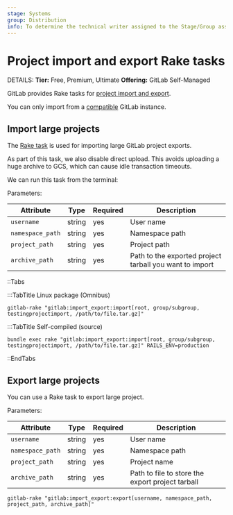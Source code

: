 ```yaml
---
stage: Systems
group: Distribution
info: To determine the technical writer assigned to the Stage/Group associated with this page, see https://handbook.gitlab.com/handbook/product/ux/technical-writing/#assignments
---
```


# Project import and export Rake tasks

DETAILS:
**Tier:** Free, Premium, Ultimate
**Offering:** GitLab Self-Managed

GitLab provides Rake tasks for [project import and export](../../user/project/settings/import_export.md).

You can only import from a [compatible](../../user/project/settings/import_export.md#compatibility) GitLab instance.

## Import large projects

The [Rake task](https://gitlab.com/gitlab-org/gitlab/-/blob/master/lib/tasks/gitlab/import_export/import.rake) is used for importing large GitLab project exports.

As part of this task, we also disable direct upload. This avoids uploading a huge archive to GCS, which can cause idle transaction timeouts.

We can run this task from the terminal:

Parameters:

| Attribute | Type | Required | Description |
| --------- | ---- | -------- | ----------- |
| `username`      | string | yes | User name |
| `namespace_path` | string | yes | Namespace path |
| `project_path` | string | yes | Project path |
| `archive_path` | string | yes | Path to the exported project tarball you want to import |

::Tabs

:::TabTitle Linux package (Omnibus)

```shell
gitlab-rake "gitlab:import_export:import[root, group/subgroup, testingprojectimport, /path/to/file.tar.gz]"
```

:::TabTitle Self-compiled (source)

```shell
bundle exec rake "gitlab:import_export:import[root, group/subgroup, testingprojectimport, /path/to/file.tar.gz]" RAILS_ENV=production
```

::EndTabs

## Export large projects

You can use a Rake task to export large project.

Parameters:

| Attribute | Type | Required | Description |
| --------- | ---- | -------- | ----------- |
| `username`      | string | yes | User name |
| `namespace_path` | string | yes | Namespace path |
| `project_path` | string | yes | Project name |
| `archive_path` | string | yes | Path to file to store the export project tarball |

```shell
gitlab-rake "gitlab:import_export:export[username, namespace_path, project_path, archive_path]"
```
